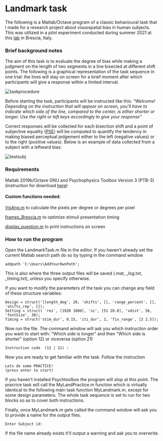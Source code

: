 # Landmark task


The following is a Matlab/Octave program of a classic behavioural task that I made for a research project about visuospatial bias in human subjects.
This was utilized in a pilot experiment conducted during summer 2021 at this [lab](http://www.cognitiveneuroscience.it/?lang=en) in Brescia, Italy.


### Brief background notes
The aim of this task is to evaluate the degree of bias while making a judgment on the length of two segments in a line bisected at different shift points. The following is a graphical representation of the task sequence in one trial: the lines will stay on screen for a brief moment after which participants will give a response within a limited interval. 

![taskprocedure](https://user-images.githubusercontent.com/104091627/164989059-44f4b481-d0e3-48aa-b3ee-d0be6ecd4912.png)

Before starting the task, participants will be instructed like this: *"Welcome! Depending on the instruction that will appear on screen, you'll have to indicate which side of the line, compared to the center, is either shorter or longer. Use the right or left keys accordingly to give your response"*

Correct responses will be collected for each bisection shift and a point of subjective equality ([PSE](https://dictionary.apa.org/point-of-subjective-equality)) will be computed to quantify the tendency in making biased perceptual jedgement either to the left (negative values) or to the right (positive values). 
Below is an example of data collected from a subject with a leftward bias:

![testsubj](https://user-images.githubusercontent.com/104091627/165067906-afe0ce7d-abbb-4971-ad0e-4e8cce617244.png)



### Requirements
  Matlab 2019b/Octave GNU and Psychophysics Toolbox Version 3 (PTB-3) (instruction for download [here](http://psychtoolbox.org/download.html))

  #### Custom functions needed:
  [VisAng.m](https://github.com/gufett0/landmark-experiment/blob/main/VisAng.m) to calculate the pixels per degree or degrees per pixel
  
  [frames_Brescia.m](https://github.com/gufett0/landmark-experiment/blob/main/frames_Brescia.m) to optimize stimuli presentation timing 
  
  [display_question.m](https://github.com/gufett0/landmark-experiment/blob/main/display_question.m) to print instructions on screen

### How to run the program

Open the LandmarkTask.m file in the editor.
If you haven't already set the current Matlab search path do so by typing in the command window
```
addpath 'C:\Users\AddYourOwnPath'; 
```
This is also where the three output files will be saved (.mat, _log.txt, _timing.txt), unless you specify otherwise.

If you want to modify the parameters of the task you can change any field of these structure variables:

```
Design = struct('llength_deg', 20, 'shifts', [], 'range_percent', [], 'shifts_rep', []);
Setting = struct( 'res', [1920 1080], 'sz', [51 28.8], 'vdist', 56, 'fontSize', 38); 
Timing = struct('stim_dur', 0.15, 'iti_dur', 2, 'fix_range', [2 2.5]);
```

Now run the file. The command window will ask you which instruciton order you want to start with: "Which side is longer" and then "Which side is shorter" (option 12) or viceversa (option 21)

```
Instruction code  (12 | 21) :
```

Now you are ready to get familiar with the task. Follow the instruction

```
Lets do some PRACTICE!
(press enter to start)
```
If you haven't installed Psychtoolbox the program will stop at this point.
The pracrice task will call the MyLandPractice.m function which is virtually identical to the following main task function MyLandmark.m, except for some design parameters. 
The whole task sequence is set to run for two blocks so as to cover both instructions.

Finally, once MyLandmark.m gets called the command window will ask you to provide a name for the output files.
```
Enter Subject id: 
```
If the file name already exists it'll output a warning and ask you to overwrite.








